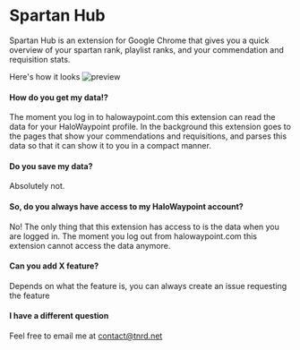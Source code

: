# Spartan Hub
Spartan Hub is an extension for Google Chrome that gives you a quick overview of your spartan rank, playlist ranks, and your commendation and requisition stats.

Here's how it looks
![preview](http://i.imgur.com/7uTnk31.png)

#### How do you get my data!?
The moment you log in to halowaypoint.com this extension can read the data for your HaloWaypoint profile. In the background this extension goes to the pages that show your commendations and requisitions, and parses this data so that it can show it to you in a compact manner.

#### Do you save my data?
Absolutely not.

#### So, do you always have access to my HaloWaypoint account?
No! The only thing that this extension has access to is the data when you are logged in. The moment you log out from halowaypoint.com this extension cannot access the data anymore.

#### Can you add X feature?
Depends on what the feature is, you can always create an issue requesting the feature

#### I have a different question
Feel free to email me at contact@tnrd.net
